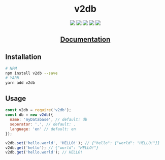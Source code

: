 <div align="center">
  <h1>v2db</h1>
  <a href="https://github.com/v30xy/v2db/stargazers"><img src="https://img.shields.io/github/stars/v30xy/v2db?style=flat-square" /></a>
  <a href="https://github.com/v30xy/v2db/commits/main"><img src="https://img.shields.io/github/commit-activity/m/v30xy/v2db?style=flat-square" /></a>
  <a href="https://npmjs.com/v2db"><img src="https://img.shields.io/npm/v/v2db?style=flat-square" /></a>
  <a href="https://npmjs.com/v2db"><img src="https://img.shields.io/npm/dt/v2db?style=flat-square" /></a>
  <a href="https://github.com/v30xy/v2db/blob/main/LICENSE"><img src="https://img.shields.io/github/license/v30xy/v2db?style=flat-square" /></a>
  <h2><a href="https://v30xy.github.io/v2db">Documentation</a></h2>
</div>

## Installation
```bash
# NPM
npm install v2db --save
# YARN
yarn add v2db
```
## Usage

```js
const v2db = require('v2db');
const db = new v2db({
  name: 'myDatabase', // default: db
  seperator: '.', // default: .
  language: 'en' // default: en
});

v2db.set('hello.world', 'HELLO!'); // {"hello": {"world": "HELLO!"}}
v2db.get('hello'); // {"world": "HELLO!"}
v2db.get('hello.world'); // HELLO!
```
